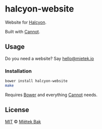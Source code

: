 halcyon-website
===============

Website for [Halcyon](http://halcyon.sh/).

Built with [Cannot](https://github.com/mietek/cannot/).


Usage
-----

Do you need a website?  Say hello@mietek.io


### Installation

```sh
bower install halcyon-website
make
```

Requires [Bower](http://bower.io/) and everything [Cannot](https://github.com/mietek/cannot/) needs.


License
-------

[MIT](https://github.com/mietek/halcyon-website/blob/master/LICENSE.md) © [Miëtek Bak](http://mietek.io/)
